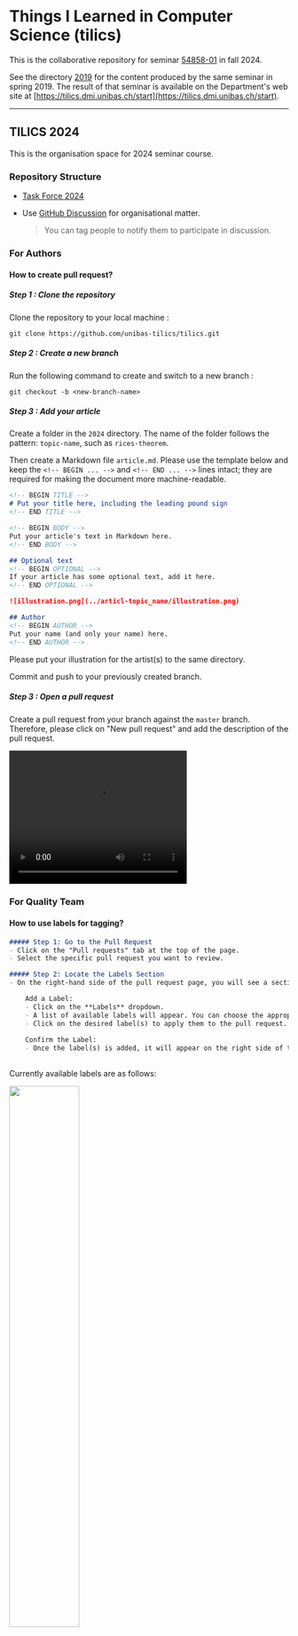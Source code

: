 # Things I Learned in Computer Science (tilics)

This is the collaborative repository for seminar
[54858-01](https://vorlesungsverzeichnis.unibas.ch/de/home?id=286129) in fall 2024.

See the directory [2019](/2019/) for the content produced by the same seminar in spring 2019. The result of that seminar is available on the Department's web site at [https://tilics.dmi.unibas.ch/start](https://tilics.dmi.unibas.ch/start).

---

## TILICS 2024

This is the organisation space for 2024 seminar course.

### Repository Structure

- [Task Force 2024](/admin/taskforces_2024.md)
- Use [GitHub Discussion](https://github.com/unibas-tilics/tilics/discussions) for organisational matter.
  
    > You can tag people to notify them to participate in discussion.

###  For Authors

#### How to create pull request?
##### Step 1 : Clone the repository
Clone the repository to your local machine :

```
git clone https://github.com/unibas-tilics/tilics.git
```

##### Step 2 : Create a new branch

 Run the following command to create and switch to a new branch : 

```
git checkout -b <new-branch-name>
```

##### Step 3 : Add your article

Create a folder in the `2024` directory.  The name of the folder follows the pattern: `topic-name`, such as `rices-theorem`.

Then create a Markdown file `article.md`. Please use the template below and keep the `<!-- BEGIN ... -->` and `<!-- END ... -->` lines intact; they are required for making the document more machine-readable.

   ```markdown
<!-- BEGIN TITLE -->
# Put your title here, including the leading pound sign
<!-- END TITLE -->

<!-- BEGIN BODY -->
Put your article's text in Markdown here.
<!-- END BODY -->

## Optional text
<!-- BEGIN OPTIONAL -->
If your article has some optional text, add it here.
<!-- END OPTIONAL -->

![illustration.png](../articl-topic_name/illustration.png)

## Author
<!-- BEGIN AUTHOR -->
Put your name (and only your name) here.
<!-- END AUTHOR -->
   ```

Please put your illustration for the artist(s) to the same directory.

Commit and push to your previously created branch.

##### Step 3 : Open a pull request

Create a pull request from your branch against the `master` branch.  Therefore, please click on "New pull request" and add the description of the pull request.

<video src="./create-pull-request.mp4" width="320" height="240" controls></video>

### For Quality Team

#### How to use labels for tagging?

```markdown
##### Step 1: Go to the Pull Request
- Click on the "Pull requests" tab at the top of the page.
- Select the specific pull request you want to review.

##### Step 2: Locate the Labels Section
- On the right-hand side of the pull request page, you will see a section labeled **Labels**.

    Add a Label:
    - Click on the **Labels** dropdown.
    - A list of available labels will appear. You can choose the appropriate label.
    - Click on the desired label(s) to apply them to the pull request.
    
    Confirm the Label:
    - Once the label(s) is added, it will appear on the right side of the pull request, indicating that the label has been successfully applied.
    
```

Currently available labels are as follows:

<img src="../images/labels.png" style="width: 50%;">

#### How to merge pull request?

```markdown
##### Step 1 : Review
In order to be merged, the pull request requires two approvals from the Quality Team.
Reviewers can add comments in the pull request's comment thread if something should be changed.  When editing your article, simply commit and push the changes to your branch; they are automatically added to the pull request.
##### Step 2 : Merge
If everything is ok, the pull request can be merged.  Be sure to
choose the `Squash and Merge` merge option.
```

